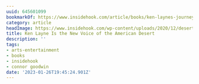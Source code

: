 ```yaml
---
uuid: 645601099
bookmarkOf: https://www.insidehook.com/article/books/ken-laynes-journey
category: article
headImage: https://www.insidehook.com/wp-content/uploads/2020/12/desert_oracle.jpg?resize=1200,800
title: Ken Layne Is the New Voice of the American Desert
description: ''
tags:
- arts-entertainment
- books
- insidehook
- connor goodwin
date: '2023-01-26T19:45:24.901Z'
---
```



